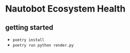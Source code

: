 # Nautobot Ecosystem Health

## getting started
 - `poetry install`
 - `poetry run python render.py`